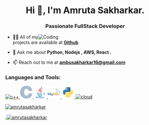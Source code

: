 <h1 align="center">Hi 👋, I'm Amruta Sakharkar.</h1>
<h3 align="center">Passionate FullStack Developer</h3>
<img align="right" alt="Coding" width="400" src="https://media.tenor.com/S59bPkT0pqcAAAAC/programming.gif">


- 👨‍💻 All of my projects are available at <a href="https://github.com/AmrutaSakharkar">**Github**</a>

- 🤔 Ask me about **Python, Nodejs , AWS, React .**

- 📫 Reach out to me at **ambusakharkar16@gmail.com**


<h3 align="left">Languages and Tools:</h3>
<p align="left"> <a href="https://isocpp.org/" target="_blank" rel="noreferrer"> <img src="https://upload.wikimedia.org/wikipedia/commons/1/18/ISO_C%2B%2B_Logo.svg" alt="c++" width="40" height="40"/> <a href="https://www.cprogramming.com/" target="_blank" rel="noreferrer"> <img src="https://raw.githubusercontent.com/devicons/devicon/master/icons/c/c-original.svg" alt="c" width="40" height="40"/> </a> <a href="https://www.java.com" target="_blank" rel="noreferrer"> <img src="https://raw.githubusercontent.com/devicons/devicon/master/icons/java/java-original.svg" alt="java" width="40" height="40"/> </a> <a href="https://www.mysql.com/" target="_blank" rel="noreferrer"> <img src="https://raw.githubusercontent.com/devicons/devicon/master/icons/mysql/mysql-original-wordmark.svg" alt="mysql" width="40" height="40"/> </a> <a href="https://www.python.org" target="_blank" rel="noreferrer"> <img src="https://raw.githubusercontent.com/devicons/devicon/master/icons/python/python-original.svg" alt="python" width="40" height="40"/> </a> <a href="https://scikit-learn.org/" target="_blank" rel="noreferrer"> </a> <a href="https://en.wikipedia.org/wiki/Cloud_computing" target="_blank" rel="noreferrer"> <img src="https://telco.vmware.com/content/dam/digitalmarketing/vmware/en/images/gallery/icons/icon-cloud-provider-cloud-provider-hub-2color-light-bg.svg" alt="cloud" width="40" height="40"/> </p>

</p>

<p><img align="center" src="https://github-readme-stats.vercel.app/api/top-langs?username=amrutasakharkar&show_icons=true&locale=en&layout=compact" alt="amrutasakharkar" /></p>

<p>&nbsp;<img align="center" src="https://github-readme-stats.vercel.app/api?username=amrutasakharkar&show_icons=true&locale=en" alt="amrutasakharkar" /></p>

